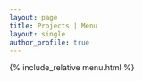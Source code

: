 ```yaml
---
layout: page
title: Projects | Menu
layout: single
author_profile: true
---
```



{% include_relative menu.html %}
